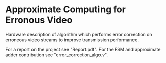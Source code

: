 # Approximate Computing for Erronous Video
Hardware description of algorithm which performs error correction on erroneous video streams to improve transmission performance. 

For a report on the project see "Report.pdf". 
For the FSM and approximate adder contribution see "error_correction_algo.v".
